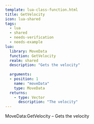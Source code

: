 ```yaml
---
template: lua-class-function.html
title: GetVelocity
icon: lua-shared
tags:
  - lua
  - shared
  - needs-verification
  - needs-example
lua:
  library: MoveData
  function: GetVelocity
  realm: shared
  description: "Gets the velocity"
  
  arguments:
  - position: 1
    name: "moveData"
    type: MoveData
  returns:
    - type: Vector
      description: "The velocity"
---
```


<div class="lua__search__keywords">
MoveData:GetVelocity &#x2013; Gets the velocity
</div>
